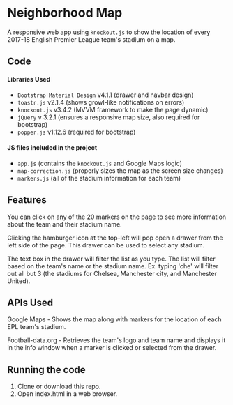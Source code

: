 # Neighborhood Map
A responsive web app using `knockout.js` to show the location of every 2017-18 English Premier League team's stadium on a map.

## Code
#### Libraries Used
- `Bootstrap Material Design` v4.1.1 (drawer and navbar design)
- `toastr.js` v2.1.4 (shows growl-like notifications on errors)
- `knockout.js` v3.4.2 (MVVM framework to make the page dynamic)
- `jQuery` v 3.2.1 (ensures a responsive map size, also required for bootstrap)
- `popper.js` v1.12.6 (required for bootstrap)

#### JS files included in the project
- `app.js` (contains the `knockout.js` and Google Maps logic)
- `map-correction.js` (properly sizes the map as the screen size changes)
- `markers.js` (all of the stadium information for each team)

## Features
You can click on any of the 20 markers on the page to see more information about the team and their stadium name.

Clicking the hamburger icon at the top-left will pop open a drawer from the left side of the page.  This drawer can be used to select any stadium.

The text box in the drawer will filter the list as you type.  The list will filter based on the team's name or the stadium name.  Ex. typing 'che' will filter out all but 3 (the stadiums for Chelsea, Manchester city, and Manchester United).

## APIs Used
Google Maps - Shows the map along with markers for the location of each EPL team's stadium.

Football-data.org - Retrieves the team's logo and team name and displays it in the info window when a marker is clicked or selected from the drawer.

## Running the code
1. Clone or download this repo.
2. Open index.html in a web browser.